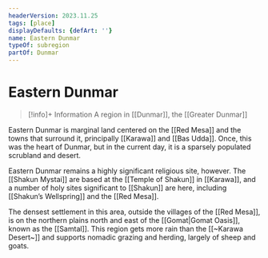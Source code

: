 ```yaml
---
headerVersion: 2023.11.25
tags: [place]
displayDefaults: {defArt: ''}
name: Eastern Dunmar
typeOf: subregion
partOf: Dunmar
---
```

# Eastern Dunmar
>[!info]+ Information
> A region in [[Dunmar]], the [[Greater Dunmar]]

Eastern Dunmar is marginal land centered on the [[Red Mesa]] and the towns that surround it, principally [[Karawa]] and [[Bas Udda]]. Once, this was the heart of Dunmar, but in the current day, it is a sparsely populated scrubland and desert.

Eastern Dunmar remains a highly significant religious site, however. The [[Shakun Mystai]] are based at the [[Temple of Shakun]] in [[Karawa]], and a number of holy sites significant to [[Shakun]] are here, including [[Shakun’s Wellspring]] and the [[Red Mesa]]. 

The densest settlement in this area, outside the villages of the [[Red Mesa]], is on the northern plains north and east of the [[Gomat|Gomat Oasis]], known as the [[Samtal]]. This region gets more rain than the [[~Karawa Desert~]] and supports nomadic grazing and herding, largely of sheep and goats.